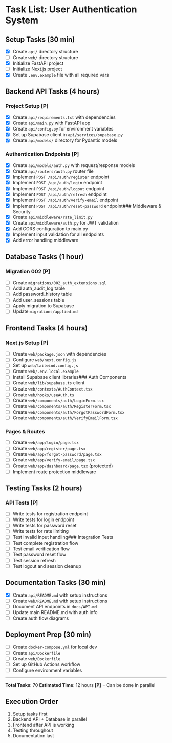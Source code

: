 # Task List: User Authentication System

## Setup Tasks (30 min)
- [x] Create `api/` directory structure
- [ ] Create `web/` directory structure  
- [x] Initialize FastAPI project
- [ ] Initialize Next.js project
- [x] Create `.env.example` file with all required vars

## Backend API Tasks (4 hours)

### Project Setup [P]
- [x] Create `api/requirements.txt` with dependencies
- [x] Create `api/main.py` with FastAPI app
- [x] Create `api/config.py` for environment variables
- [x] Set up Supabase client in `api/services/supabase.py`
- [x] Create `api/models/` directory for Pydantic models

### Authentication Endpoints [P]
- [x] Create `api/models/auth.py` with request/response models
- [x] Create `api/routers/auth.py` router file
- [x] Implement `POST /api/auth/register` endpoint
- [x] Implement `POST /api/auth/login` endpoint  
- [x] Implement `POST /api/auth/logout` endpoint
- [x] Implement `POST /api/auth/refresh` endpoint
- [x] Implement `POST /api/auth/verify-email` endpoint
- [x] Implement `POST /api/auth/reset-password` endpoint### Middleware & Security
- [x] Create `api/middleware/rate_limit.py` 
- [x] Create `api/middleware/auth.py` for JWT validation
- [x] Add CORS configuration to main.py
- [x] Implement input validation for all endpoints
- [x] Add error handling middleware

## Database Tasks (1 hour)

### Migration 002 [P]
- [ ] Create `migrations/002_auth_extensions.sql`
- [ ] Add auth_audit_log table
- [ ] Add password_history table
- [ ] Add user_sessions table
- [ ] Apply migration to Supabase
- [ ] Update `migrations/applied.md`

## Frontend Tasks (4 hours)

### Next.js Setup [P]
- [ ] Create `web/package.json` with dependencies
- [ ] Configure `web/next.config.js`
- [ ] Set up `web/tailwind.config.js`
- [ ] Create `web/.env.local.example`
- [ ] Install Supabase client libraries### Auth Components
- [ ] Create `web/lib/supabase.ts` client
- [ ] Create `web/contexts/AuthContext.tsx`
- [ ] Create `web/hooks/useAuth.ts`
- [ ] Create `web/components/auth/LoginForm.tsx`
- [ ] Create `web/components/auth/RegisterForm.tsx`
- [ ] Create `web/components/auth/ForgotPasswordForm.tsx`
- [ ] Create `web/components/auth/VerifyEmailForm.tsx`

### Pages & Routes
- [ ] Create `web/app/login/page.tsx`
- [ ] Create `web/app/register/page.tsx`
- [ ] Create `web/app/forgot-password/page.tsx`
- [ ] Create `web/app/verify-email/page.tsx`
- [ ] Create `web/app/dashboard/page.tsx` (protected)
- [ ] Implement route protection middleware

## Testing Tasks (2 hours)

### API Tests [P]
- [ ] Write tests for registration endpoint
- [ ] Write tests for login endpoint
- [ ] Write tests for password reset
- [ ] Write tests for rate limiting
- [ ] Test invalid input handling### Integration Tests
- [ ] Test complete registration flow
- [ ] Test email verification flow
- [ ] Test password reset flow
- [ ] Test session refresh
- [ ] Test logout and session cleanup

## Documentation Tasks (30 min)

- [x] Create `api/README.md` with setup instructions
- [ ] Create `web/README.md` with setup instructions
- [ ] Document API endpoints in `docs/API.md`
- [ ] Update main README.md with auth info
- [ ] Create auth flow diagrams

## Deployment Prep (30 min)

- [ ] Create `docker-compose.yml` for local dev
- [ ] Create `api/Dockerfile`
- [ ] Create `web/Dockerfile`
- [ ] Set up GitHub Actions workflow
- [ ] Configure environment variables

---
**Total Tasks**: 70
**Estimated Time**: 12 hours
**[P]** = Can be done in parallel

## Execution Order
1. Setup tasks first
2. Backend API + Database in parallel
3. Frontend after API is working
4. Testing throughout
5. Documentation last